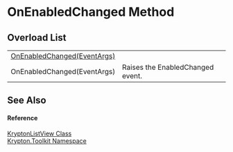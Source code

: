 # OnEnabledChanged Method


## Overload List
<table>
<tr>
<td><a href="1090aa74-df25-5d67-5f9e-4abaf9acb14a.md">OnEnabledChanged(EventArgs)</a></td>
<td> </td></tr>
<tr>
<td>OnEnabledChanged(EventArgs)</td>
<td>Raises the EnabledChanged event.</td></tr>
</table>

## See Also


#### Reference
<a href="0708dbd3-8b84-d9ff-266c-c945f2b99c05.md">KryptonListView Class</a>  
<a href="79d2eac2-21f4-54ff-7552-b20c33c30600.md">Krypton.Toolkit Namespace</a>  
